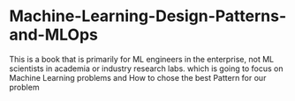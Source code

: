 # Machine-Learning-Design-Patterns-and-MLOps
This is a book that is primarily for ML engineers in the enterprise, not ML scientists in academia or industry research labs. which is going to focus on Machine Learning problems and How to chose the best  Pattern for our problem
